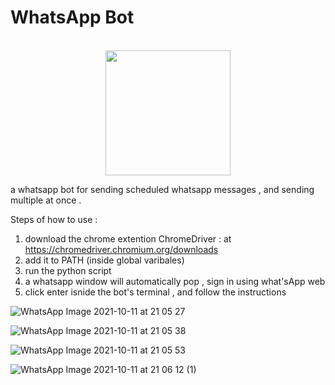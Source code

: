 # WhatsApp Bot



  <p align="center">
  <br>
  <samp>

  </samp>

 
   <img src="http://idanke.mysoft.jce.ac.il/Assests/ConexHull.jpeg" width="200"/>
  </p>
  
a whatsapp bot for sending scheduled whatsapp messages , and sending multiple at once .



Steps of how to use : 
1. download the chrome extention ChromeDriver : at  https://chromedriver.chromium.org/downloads
2. add it to PATH (inside global varibales)
3. run the python script 
4. a whatsapp window will automatically pop , sign in using what'sApp web  
5. click enter isnide the bot's terminal , and follow the instructions



![WhatsApp Image 2021-10-11 at 21 05 27](https://user-images.githubusercontent.com/80175752/136835735-e60499cd-6b93-4e2e-a567-9c7342cadcdd.jpeg)

![WhatsApp Image 2021-10-11 at 21 05 38](https://user-images.githubusercontent.com/80175752/136835732-434c20df-90da-4a26-81ef-06840f25443a.jpeg)

![WhatsApp Image 2021-10-11 at 21 05 53](https://user-images.githubusercontent.com/80175752/136835469-69d934e4-9bea-47fd-a396-aedb4d6b8a3b.jpeg)

![WhatsApp Image 2021-10-11 at 21 06 12 (1)](https://user-images.githubusercontent.com/80175752/136835851-bab6ec12-4baa-4acd-b557-c9c214c8bdcb.jpeg)

